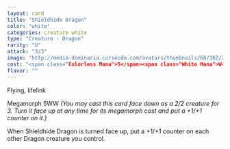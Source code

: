 ```yaml
---
layout: card
title: "Shieldhide Dragon"
color: "white"
categories: creature white
type: "Creature - Dragon"
rarity: "U"
attack: "3/3"
image: "http://media-dominaria.cursecdn.com/avatars/thumbnails/68/162/200/283/635615125738805213.png"
cost: "<span class="Colorless Mana">5</span><span class="White Mana">W</span>"
flavor: ""
---
```


Flying, lifelink

Megamorph <span class="tip mana-icon mana-colorless-05" title="5 Colorless Mana">5</span><span class="tip mana-icon mana-white" title="1 White Mana">W</span><span class="tip mana-icon mana-white" title="1 White Mana">W</span> <em>(You may cast this card face down as a 2/2 creature for <span class="tip mana-icon mana-colorless-03" title="3 Colorless Mana">3</span>. Turn it face up at any time for its megamorph cost and put a +1/+1 counter on it.)</em>

When Shieldhide Dragon is turned face up, put a +1/+1 counter on each other Dragon creature you control.
